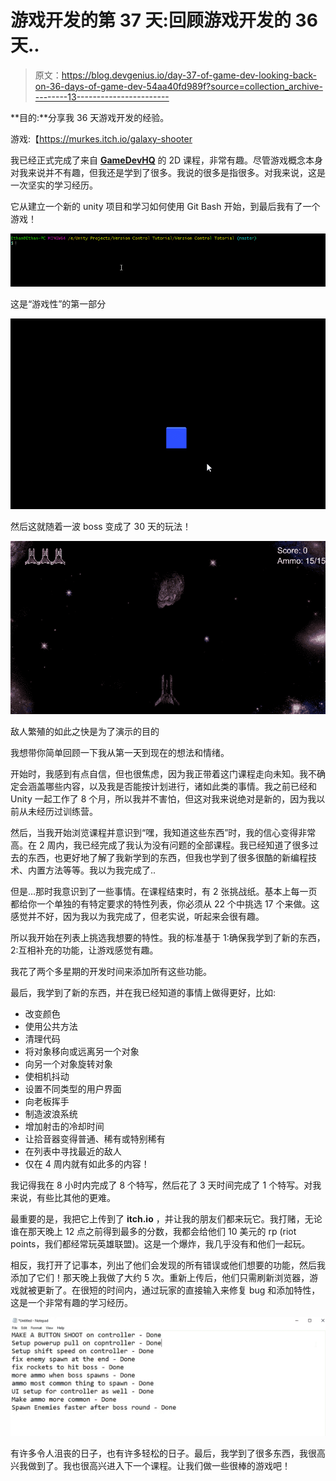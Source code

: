 # 游戏开发的第 37 天:回顾游戏开发的 36 天..

> 原文：<https://blog.devgenius.io/day-37-of-game-dev-looking-back-on-36-days-of-game-dev-54aa40fd989f?source=collection_archive---------13----------------------->

**目的:**分享我 36 天游戏开发的经验。

游戏:【https://murkes.itch.io/galaxy-shooter 

我已经正式完成了来自 [**GameDevHQ**](https://gamedevhq.com/) 的 2D 课程，非常有趣。尽管游戏概念本身对我来说并不有趣，但我还是学到了很多。我说的很多是指很多。对我来说，这是一次坚实的学习经历。

它从建立一个新的 unity 项目和学习如何使用 Git Bash 开始，到最后我有了一个游戏！

![](img/799c4c645bad8f1a3c9546dcd3e1c7df.png)

这是“游戏性”的第一部分

![](img/2576b7179ec3cb17ff06641709ff48a6.png)

然后这就随着一波 boss 变成了 30 天的玩法！

![](img/ca287de92ea198b15b862f93dd12070a.png)

敌人繁殖的如此之快是为了演示的目的

我想带你简单回顾一下我从第一天到现在的想法和情绪。

开始时，我感到有点自信，但也很焦虑，因为我正带着这门课程走向未知。我不确定会涵盖哪些内容，以及我是否能按计划进行，诸如此类的事情。我之前已经和 Unity 一起工作了 8 个月，所以我并不害怕，但这对我来说绝对是新的，因为我以前从未经历过训练营。

然后，当我开始浏览课程并意识到“嘿，我知道这些东西”时，我的信心变得非常高。在 2 周内，我已经完成了我认为没有问题的全部课程。我已经知道了很多过去的东西，也更好地了解了我新学到的东西，但我也学到了很多很酷的新编程技术、内置方法等等。我以为我完成了..

但是…那时我意识到了一些事情。在课程结束时，有 2 张挑战纸。基本上每一页都给你一个单独的有特定要求的特性列表，你必须从 22 个中挑选 17 个来做。这感觉并不好，因为我以为我完成了，但老实说，听起来会很有趣。

所以我开始在列表上挑选我想要的特性。我的标准基于 1:确保我学到了新的东西，2:互相补充的功能，让游戏感觉有趣。

我花了两个多星期的开发时间来添加所有这些功能。

最后，我学到了新的东西，并在我已经知道的事情上做得更好，比如:

*   改变颜色
*   使用公共方法
*   清理代码
*   将对象移向或远离另一个对象
*   向另一个对象旋转对象
*   使相机抖动
*   设置不同类型的用户界面
*   向老板挥手
*   制造波浪系统
*   增加射击的冷却时间
*   让拾音器变得普通、稀有或特别稀有
*   在列表中寻找最近的敌人
*   仅在 4 周内就有如此多的内容！

我记得我在 8 小时内完成了 8 个特写，然后花了 3 天时间完成了 1 个特写。对我来说，有些比其他的更难。

最重要的是，我把它上传到了 **itch.io** ，并让我的朋友们都来玩它。我打赌，无论谁在那天晚上 12 点之前得到最多的分数，我都会给他们 10 美元的 rp (riot points，我们都经常玩英雄联盟)。这是一个爆炸，我几乎没有和他们一起玩。

相反，我打开了记事本，列出了他们会发现的所有错误或他们想要的功能，然后我添加了它们！那天晚上我做了大约 5 次。重新上传后，他们只需刷新浏览器，游戏就被更新了。在很短的时间内，通过玩家的直接输入来修复 bug 和添加特性，这是一个非常有趣的学习经历。

![](img/c60092d86f03e53df633a0ffe56c30d4.png)

有许多令人沮丧的日子，也有许多轻松的日子。最后，我学到了很多东西，我很高兴我做到了。我也很高兴进入下一个课程。让我们做一些很棒的游戏吧！